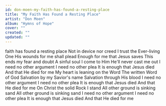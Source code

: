 ```yaml
---
id: don-moen-my-faith-has-found-a-resting-place
title: "My Faith Has Found a Resting Place"
artist: "Don Moen"
album: "Hymns of Hope"
cover: ""
created: ""
updated: ""
---
```


faith has found a resting place
Not in device nor creed
I trust the Ever-living One
His wounds for me shall plead
Enough for me that Jesus saves
This ends my fear and doubt
A sinful soul I come to Him
He'll never cast me out
I need no other argument
I need no other plea
It is enough that Jesus died
And that He died for me
My heart is leaning on the Word
The written Word of God
Salvation by my Savior's name
Salvation through His blood
I need no other argument
I need no other plea
It is enough that Jesus died
And that He died for me
On Christ the solid Rock I stand
All other ground is sinking sand
All other ground is sinking sand
I need no other argument
I need no other plea
It is enough that Jesus died
And that He died for me